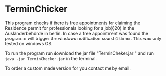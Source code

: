 # TerminChicker
This program checks if there is free appointments for claiming the Residence permit for professionals looking for a job(§20) in the Ausländerbehörde in berlin.
In case a free appointment was found the programm will trigger the windows notification sound 4 times.
This was only tested on windows OS.

To run the program run download the jar file "TerminCheker.jar " and run ``` java -jar TerminChecker.jar ``` in the terminal.

To order a custom made version for you contact me by email.
